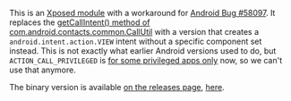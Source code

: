 This is an [Xposed module](http://repo.xposed.info/) with a workaround for [Android Bug #58097](https://code.google.com/p/android/issues/detail?id=58097). It replaces the [getCallIntent() method of com.android.contacts.common.CallUtil](https://android.googlesource.com/platform/packages/apps/ContactsCommon/+/master/src/com/android/contacts/common/CallUtil.java) with a version that creates a `android.intent.action.VIEW` intent without a specific component set instead. This is not exactly what earlier Android versions used to do, but `ACTION_CALL_PRIVILEGED` is [for some privileged apps only](http://stackoverflow.com/a/8567388/1881610) now, so we can't use that anymore.

The binary version is available [on the releases page](https://github.com/phillipberndt/ChooseableOutgoingCalls/releases), [here](https://github.com/phillipberndt/ChooseableOutgoingCalls/releases/download/v1.0/ChooseableOutgoingCalls.apk).
